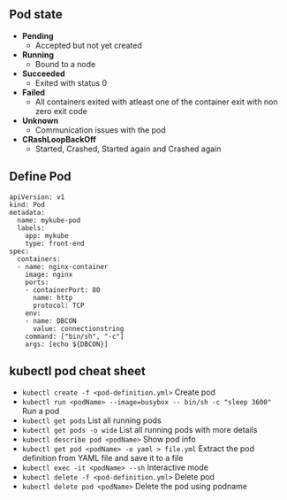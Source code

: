 ## Pod state
- **Pending**
  - Accepted but not yet created
- **Running**
  - Bound to a node
- **Succeeded**
  - Exited with status 0
- **Failed**
  - All containers exited with atleast one of the container exit with non zero exit code
- **Unknown**
  - Communication issues with the pod
- **CRashLoopBackOff**
  - Started, Crashed, Started again and Crashed again
 
## Define Pod

```
apiVersion: v1
kind: Pod
metadata:
  name: mykube-pod
  labels:
    app: mykube
    type: front-end
spec:
  containers:
  - name: nginx-container
    image: nginx
    ports:
    - containerPort: 80
      name: http
      protocol: TCP
    env:
    - name: DBCON
      value: connectionstring
    command: ["bin/sh", "-c"]
    args: [echo ${DBCON}]
```

## kubectl pod cheat sheet

- ```kubectl create -f <pod-definition.yml>``` Create pod
- ```kubectl run <podName> --image=busybox -- bin/sh -c "sleep 3600"``` Run a pod
- ```kubectl get pods``` List all running pods 
- ```kubectl get pods -o wide``` List all running pods with more details
- ```kubectl describe pod <podName>``` Show pod info
- ```kubectl get pod <podName> -o yaml > file.yml``` Extract the pod definition from YAML file and save it to a file
- ```kubectl exec -it <podName> --sh``` Interactive mode
- ```kubectl delete -f <pod-definition.yml>``` Delete pod
- ```kubectl delete pod <podName>``` Delete the pod using podname
